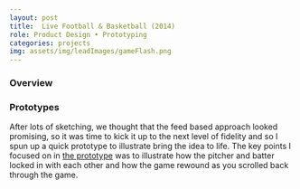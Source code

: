 ```yaml
---
layout: post
title:  Live Football & Basketball (2014)
role: Product Design • Prototyping
categories: projects
img: assets/img/leadImages/gameFlash.png
---
```


### Overview

### Prototypes
After lots of sketching, we thought that the feed based approach looked promising, so it was time to kick it up to the next level of fidelity and so I spun up a quick prototype to illustrate bring the idea to life. The key points I focused on in [the prototype](/assets/prototypes/mlbGameFlashFeed/index.html) was to illustrate how the pitcher and batter locked in with each other and how the game rewound as you scrolled back through the game.
